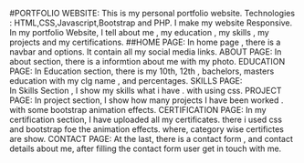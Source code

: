 #PORTFOLIO WEBSITE:
     This is my personal portfolio website.
     Technologies : HTML,CSS,Javascript,Bootstrap and PHP.
     I make my website Responsive.
     In my portfolio Website, I tell about me , my education , my skills , my projects and my certifications.
##HOME PAGE:
    In home page , there is a navbar and options. 
    It contain all my social media links.
ABOUT PAGE:
    In about section, there is a informtion about me with my photo.
EDUCATION PAGE:
    In Education section, there is my 10th, 12th , bachelors, masters education with my clg name , and percentages.
SKILLS PAGE:   
    In Skills Section , I show my skills what i have . with using css.
PROJECT PAGE:
    In project section, I show how many projects I have been worked . with some bootstrap animation effects.
CERTIFICATION PAGE:
    In my certification section, I have uploaded all my certificates. there i used css and bootstrap foe the animation effects. where, category wise certifictes are show.
CONTACT PAGE:
   At the last, there is a contact form , and contact details about me, after filling the contact form user get in touch with me.

